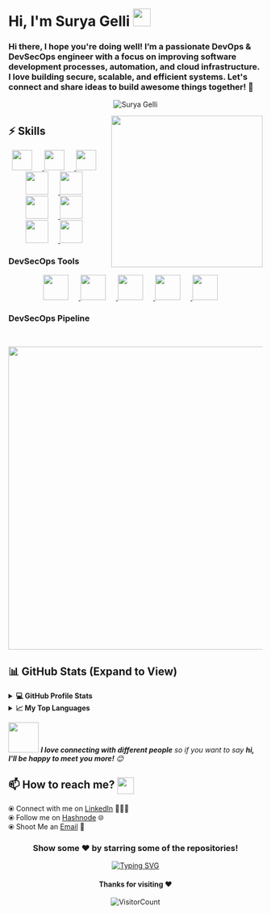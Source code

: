 # Hi, I'm Surya Gelli <img src="https://media.giphy.com/media/hvRJCLFzcasrR4ia7z/giphy.gif" width="35">

### Hi there, I hope you're doing well! I’m a passionate DevOps & DevSecOps engineer with a focus on improving software development processes, automation, and cloud infrastructure. I love building secure, scalable, and efficient systems. Let's connect and share ideas to build awesome things together! 🤖

<p align="center">
  <img src="https://github-readme-streak-stats.herokuapp.com/?user=surya-gelli&theme=algolia" alt="Surya Gelli" />
</p>

<img align='right' src="https://media.giphy.com/media/jRf5fsn8G6YaogAWxn/giphy.gif" width="300">

## :zap: Skills

<p align="center">
  <a href="https://www.linux.org/" target="_blank">
    <img src="https://cdn.jsdelivr.net/gh/devicons/devicon/icons/linux/linux-original.svg" height="40" style="margin-right: 20px;" />
  </a>
  <a href="https://aws.amazon.com/" target="_blank">
    <img src="https://cdn.jsdelivr.net/gh/devicons/devicon/icons/aws/aws-original.svg" height="40" style="margin-right: 20px;" />
  </a>
  <a href="https://azure.microsoft.com/" target="_blank">
    <img src="https://cdn.jsdelivr.net/gh/devicons/devicon/icons/azure/azure-original.svg" height="40" style="margin-right: 20px;" />
  </a>
  <a href="https://www.docker.com/" target="_blank">
    <img src="https://cdn.jsdelivr.net/gh/devicons/devicon/icons/docker/docker-original.svg" height="45" style="margin-right: 20px;" />
  </a>
  <a href="https://www.terraform.io/" target="_blank">
    <img src="https://cdn.jsdelivr.net/gh/devicons/devicon/icons/terraform/terraform-original.svg" height="45" style="margin-right: 20px;" />
  </a>
  <a href="https://www.jenkins.io/" target="_blank">
    <img src="https://cdn.jsdelivr.net/gh/devicons/devicon/icons/jenkins/jenkins-original.svg" height="45" style="margin-right: 20px;" />
  </a>
  <a href="https://www.ansible.com/" target="_blank">
    <img src="https://cdn.jsdelivr.net/gh/devicons/devicon/icons/ansible/ansible-original.svg" height="45" style="margin-right: 20px;" />
  </a>
  <a href="https://pages.github.com/?(null)" target="_blank">
    <img src="https://media.giphy.com/media/kH1DBkPNyZPOk0BxrM/giphy.gif" width="45" style="margin-right: 20px;" />
  </a>
  <a href="https://code.visualstudio.com/" target="_blank">
    <img src="https://cdn.jsdelivr.net/gh/devicons/devicon/icons/vscode/vscode-original.svg" height="45" style="margin-right: 20px;" />
  </a>
</p>

### DevSecOps Tools

<p align="center">
  <a href="https://www.sonarqube.org/" target="_blank">
    <img src="https://upload.wikimedia.org/wikipedia/commons/4/43/SonarQube_Logo.png" height="50" style="margin-right: 20px;" />
  </a>
  <a href="https://www.checkmarx.com/" target="_blank">
    <img src="https://upload.wikimedia.org/wikipedia/commons/d/db/Checkmarx_logo.png" height="50" style="margin-right: 20px;" />
  </a>
  <a href="https://www.blackducksoftware.com/" target="_blank">
    <img src="https://www.blackducksoftware.com/sites/all/themes/blackduck/images/blackduck-logo.svg" height="50" style="margin-right: 20px;" />
  </a>
  <a href="https://www.snyk.io/" target="_blank">
    <img src="https://upload.wikimedia.org/wikipedia/commons/e/ec/Snyk_logo.svg" height="50" style="margin-right: 20px;" />
  </a>
  <a href="https://www.owasp.org/" target="_blank">
    <img src="https://upload.wikimedia.org/wikipedia/commons/e/e5/Owasp_logo.svg" height="50" style="margin-right: 20px;" />
  </a>
</p>

### DevSecOps Pipeline

<p align="center">
  <img src="https://www.devsecops.org/wp-content/uploads/2019/06/DevSecOps_pipeline.png" width="600" style="margin-top: 30px;" />
</p>

## 📊 GitHub Stats (Expand to View)

<details>
  <summary><b>💻 GitHub Profile Stats</b></summary>

<p>&nbsp;<img align="center" src="http://github-profile-summary-cards.vercel.app/api/cards/stats?username=surya-gelli&theme=2077" alt="surya-gelli" /></p>

</details>

<details>
  <summary><b>📈 My Top Languages</b></summary>

<p><img align="left" src="http://github-profile-summary-cards.vercel.app/api/cards/repos-per-language?username=surya-gelli&theme=aura" alt="surya-gelli" /></p>

<p><img align="center" src="http://github-profile-summary-cards.vercel.app/api/cards/most-commit-language?username=surya-gelli&theme=aura" alt="surya-gelli" /></p>

</details>

<img src="https://media.giphy.com/media/LnQjpWaON8nhr21vNW/giphy.gif" width="60"> <em><b>I love connecting with different people</b> so if you want to say <b>hi, I'll be happy to meet you more!</b> 😊</em>

## 📫 How to reach me? <img align="center" src="https://github.com/SuryaGelli/my_readme.md/blob/363fac5a1173a4727253e8e4a54104b604e5875b/Handshake.gif" height="33px" />

  ⦿ Connect with me on [LinkedIn](https://www.linkedin.com/in/surya-gelli/) 👨🏻‍💻 <br>
  ⦿ Follow me on [Hashnode](https://surya-gelli.hashnode.dev/) 🌐 <br>
  ⦿ Shoot Me an [Email](mailto:surya.gelli@example.com) 💌 <br>

<div align="center">

### Show some ❤️ by starring some of the repositories!
<p align="center"><a href="https://git.io/typing-svg"><img src="https://readme-typing-svg.demolab.com?font=monoscope&weight=500&size=30&duration=3000&pause=800&color=60F74D&background=5A56FF00&center=true&vCenter=true&width=435&lines=Thanks%2C+You're+Awesome+%3A)" alt="Typing SVG" /></a></p>

#### Thanks for visiting :heart:
![VisitorCount](https://profile-counter.glitch.me/surya-gelli/count.svg)
